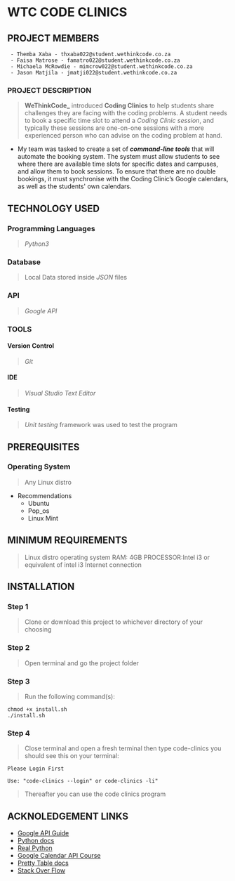 # WTC CODE CLINICS
## PROJECT MEMBERS
```
 - Themba Xaba - thxaba022@student.wethinkcode.co.za
 - Faisa Matrose - famatro022@student.wethinkcode.co.za
 - Michaela McRowdie - mimcrow022@student.wethinkcode.co.za
 - Jason Matjila - jmatji022@student.wethinkcode.co.za
```
### PROJECT DESCRIPTION
> **WeThinkCode_** introduced **Coding Clinics** to help students share challenges they are facing with the coding problems. A student needs to book a specific time slot to attend a *Coding Clinic session*, and typically these sessions are one-on-one sessions with a more experienced person who can advise on the coding problem at hand.
- My team was tasked to create a set of ***command-line tools*** that will automate the booking system. The system must allow students to see where there are available time slots for specific dates and campuses, and allow them to book sessions. To ensure that there are no double bookings, it must synchronise with the Coding Clinic’s Google calendars, as well as the students' own calendars.

## TECHNOLOGY USED

### Programming Languages
> *Python3*

### Database
> Local Data stored inside *JSON* files

### API
> *Google API*

### TOOLS
#### Version Control
> *Git*
#### IDE
> *Visual Studio*
> *Text Editor*
#### Testing
> *Unit testing* framework was used to test the program

## PREREQUISITES
### Operating System
> Any Linux distro
 - Recommendations
    - Ubuntu
    - Pop_os
    - Linux Mint

## MINIMUM REQUIREMENTS
> Linux distro operating system
> RAM: 4GB
> PROCESSOR:Intel i3 or equivalent of intel i3
> Internet connection
## INSTALLATION
### Step 1
> Clone or download this project to whichever directory of your choosing
### Step 2
> Open terminal and go the project folder
### Step 3
> Run the following command(s):
```
chmod +x install.sh
./install.sh

```
### Step 4
> Close terminal and open a fresh terminal then type code-clinics you should see this on your terminal:
```
Please Login First

Use: "code-clinics --login" or code-clinics -li"

```
> Thereafter you can use the code clinics program

## ACKNOLEDGEMENT LINKS 
- [Google API Guide](https://developers.google.com/calendar/api/guides/overview)
- [Python docs](https://docs.python.org/3/)
- [Real Python](https://realpython.com/documenting-python-code/)
- [Google Calendar API Course](https://youtube.com/playlist?list=PL3JVwFmb_BnTO_sppfTh3VkPhfDWRY5on)
- [Pretty Table docs](https://pypi.org/project/prettytable/)
- [Stack Over Flow](https://stackoverflow.com/)